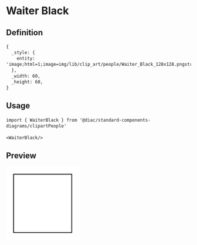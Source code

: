 # Waiter Black

## Definition

```
{
  _style: { 
    entity: 'image;html=1;image=img/lib/clip_art/people/Waiter_Black_128x128.pngstrokeColor=none;',
  },
  _width: 60,
  _height: 60,
}
```

## Usage

```
import { WaiterBlack } from '@diac/standard-components-diagrams/clipartPeople'

<WaiterBlack/>
```

## Preview

<img src="./waiter-black.png" width="200"/>

